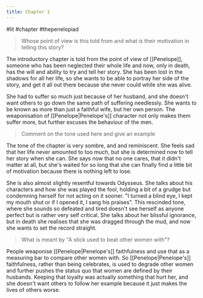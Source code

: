 ```yaml
---
title: Chapter 1
---
```

#lit #chapter #thepenelopiad 

> Whose point of view is this told from and what is their motivation in telling this story?

The introductory chapter is told from the point of view of [[Penelope]], someone who has been neglected their whole life and now, only in death, has the will and ability to try and tell her story. She has been lost in the shadows for all her life, so she wants to be able to portray her side of the story, and get it all out there because she never could while she was alive.

She had to suffer so much just because of her husband, and she doesn't want others to go down the same path of suffering needlessly. She wants to be known as more than just a faithful wife, but her own person. The weaponisation of [[Penelope|Penelope's]] character not only makes them suffer more, but further excuses the behaviour of the men.

> Comment on the tone used here and give an example

The tone of the chapter is very sombre, and and reminiscent. She feels sad that her life never amounted to too much, but she is determined now to tell her story when she can. She says now that no one cares, that it didn't matter at all, but she's waited for so long that she can finally find a little bit of motivation because there is nothing left to lose. 

She is also almost slightly resentful towards Odysseus. She talks about his characters and how she was played the fool, holding a bit of a grudge but condemning herself for not acting on it sooner. "I turned a blind eye, I kept my mouth shut or if I opened it, I sang his praises". This rescinded tone, where she sounds so defeated and tired doesn't see herself as anyone perfect but is rather very self critical. She talks about her blissful ignorance, but in death she realises that she was dragged through the mud, and now she wants to set the record straight. 

> What is meant by "A stick used to beat other women with"?

People weaponise [[Penelope|Penelope's]] faithfulness and use that as a measuring bar to compare other women with. So [[Penelope|Penelope's]] faithfulness, rather than being celebrates, is used to degrade other women and further pushes the status quo that women are defined by their husbands. Keeping that loyalty was actually something that hurt her, and she doesn't want others to follow her example because it just makes the lives of others worse.